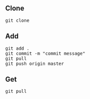 ## Clone
<pre>
git clone <your repository address>
</pre>

## Add
<pre>
git add .
git commit -m "commit message"
git pull
git push origin master
</pre>

## Get
<pre>
git pull
</pre>
